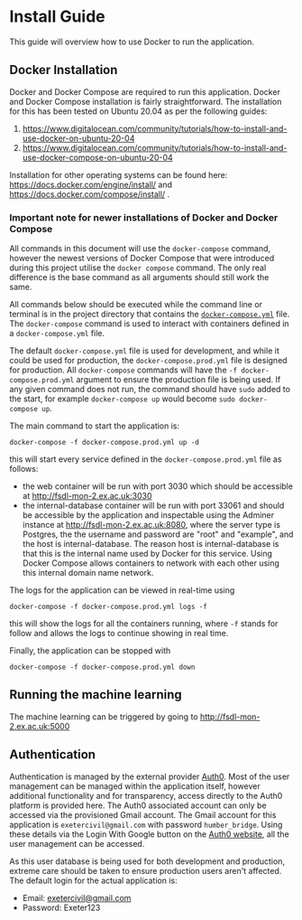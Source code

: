 # Install Guide
This guide will overview how to use Docker to run the application.

## Docker Installation
Docker and Docker Compose are required to run this application.
Docker and Docker Compose installation is fairly straightforward. The installation for this has been tested on Ubuntu 20.04 as per the following guides:
1. https://www.digitalocean.com/community/tutorials/how-to-install-and-use-docker-on-ubuntu-20-04
2. https://www.digitalocean.com/community/tutorials/how-to-install-and-use-docker-compose-on-ubuntu-20-04

Installation for other operating systems can be found here: https://docs.docker.com/engine/install/ and https://docs.docker.com/compose/install/ . 
### Important note for newer installations of Docker and Docker Compose
All commands in this document will use the `docker-compose` command, however the newest versions of Docker Compose that were introduced during this project utilise the `docker compose` command. The only real difference is the base command as all arguments should still work the same.

All commands below should be executed while the command line or terminal is in the project directory that contains the [`docker-compose.yml`](../docker-compose.yml) file. The `docker-compose` command is used to interact with containers defined in a `docker-compose.yml` file.

The default `docker-compose.yml` file is used for development, and while it could be used for production, the `docker-compose.prod.yml` file is designed for production. All `docker-compose` commands will have the `-f docker-compose.prod.yml` argument to ensure the production file is being used. If any given command does not run, the command should have `sudo` added to the start, for example `docker-compose up` would become `sudo docker-compose up`.

The main command to start the application is:
```
docker-compose -f docker-compose.prod.yml up -d
```
this will start every service defined in the `docker-compose.prod.yml` file as follows:
- the web container will be run with port 3030 which should be accessible at http://fsdl-mon-2.ex.ac.uk:3030 
- the internal-database container will be run with port 33061 and should be accessible by the application and inspectable using the Adminer instance at http://fsdl-mon-2.ex.ac.uk:8080, where the server type is Postgres, the the username and password are "root" and "example", and the host is internal-database. The reason host is internal-database is that this is the internal name used by Docker for this service. Using Docker Compose allows containers to network with each other using this internal domain name network.

The logs for the application can be viewed in real-time using
```
docker-compose -f docker-compose.prod.yml logs -f
```
this will show the logs for all the containers running, where `-f` stands for follow and allows the logs to continue showing in real time.

Finally, the application can be stopped with
```
docker-compose -f docker-compose.prod.yml down
```

## Running the machine learning
The machine learning can be triggered by going to http://fsdl-mon-2.ex.ac.uk:5000

## Authentication
Authentication is managed by the external provider [Auth0](https://auth0.com/). Most of the user management can be managed within the application itself, however additional functionality and for transparency, access directly to the Auth0 platform is provided here. The Auth0 associated account can only be accessed via the provisioned Gmail account. The Gmail account for this application is `exetercivil@gmail.com` with password `humber_bridge`. Using these details via the Login With Google button on the [Auth0 website](https://manage.auth0.com), all the user management can be accessed.

As this user database is being used for both development and production, extreme care should be taken to ensure production users aren't affected. The default login for the actual application is:
- Email: exetercivil@gmail.com
- Password: Exeter123

